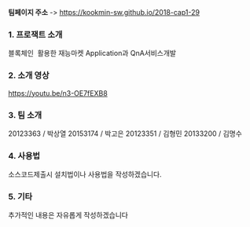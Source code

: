 
**팀페이지 주소** -> https://kookmin-sw.github.io/2018-cap1-29

### 1. 프로잭트 소개

블록체인  활용한 재능마켓 Application과 QnA서비스개발

### 2. 소개 영상

https://youtu.be/n3-OE7fEXB8

### 3. 팀 소개

20123363 / 박상열
20153174 / 박고은
20123351 / 김형민
20133200 / 김명수

### 4. 사용법

소스코드제출시 설치법이나 사용법을 작성하겠습니다.

### 5. 기타

추가적인 내용은 자유롭게 작성하겠습니다




